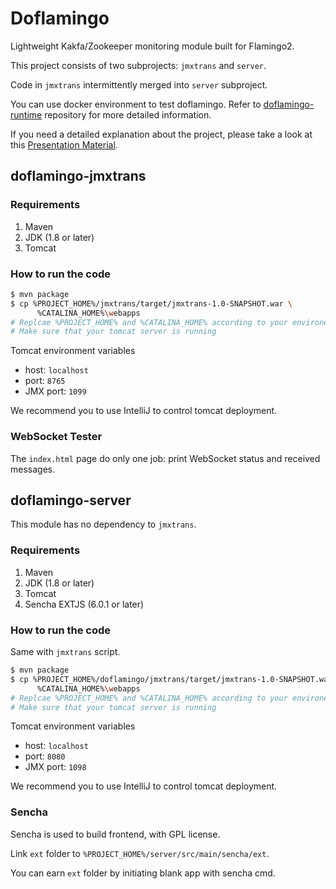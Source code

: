 # Doflamingo

Lightweight Kakfa/Zookeeper monitoring module built for Flamingo2.

This project consists of two subprojects: `jmxtrans` and `server`.

Code in `jmxtrans` intermittently merged into `server` subproject.

You can use docker environment to test doflamingo.
Refer to [doflamingo-runtime](https://github.com/yjchang27/doflamingo-runtime) repository for more detailed information.

If you need a detailed explanation about the project, please take a look at this [Presentation Material](https://github.com/yjchang27/doflamingo/blob/master/docs/13_final_presentation.pdf).

## doflamingo-jmxtrans

### Requirements

1. Maven
1. JDK (1.8 or later)
1. Tomcat

### How to run the code

```sh
$ mvn package
$ cp %PROJECT_HOME%/jmxtrans/target/jmxtrans-1.0-SNAPSHOT.war \
      %CATALINA_HOME%\webapps
# Replcae %PROJECT_HOME% and %CATALINA_HOME% according to your environemt
# Make sure that your tomcat server is running
```

Tomcat environment variables

* host: `localhost`
* port: `8765`
* JMX port: `1099`

We recommend you to use IntelliJ to control tomcat deployment.

### WebSocket Tester

The `index.html` page do only one job: print WebSocket status and received messages.

## doflamingo-server

This module has no dependency to `jmxtrans`.

### Requirements

1. Maven
1. JDK (1.8 or later)
1. Tomcat
1. Sencha EXTJS (6.0.1 or later)

### How to run the code

Same with `jmxtrans` script.

```sh
$ mvn package
$ cp %PROJECT_HOME%/doflamingo/jmxtrans/target/jmxtrans-1.0-SNAPSHOT.war \
      %CATALINA_HOME%\webapps
# Replcae %PROJECT_HOME% and %CATALINA_HOME% according to your environemt
# Make sure that your tomcat server is running
```

Tomcat environment variables

* host: `localhost`
* port: `8080`
* JMX port: `1098`

We recommend you to use IntelliJ to control tomcat deployment.

### Sencha

Sencha is used to build frontend, with GPL license.

Link `ext` folder to `%PROJECT_HOME%/server/src/main/sencha/ext`.

You can earn `ext` folder by initiating blank app with sencha cmd.
